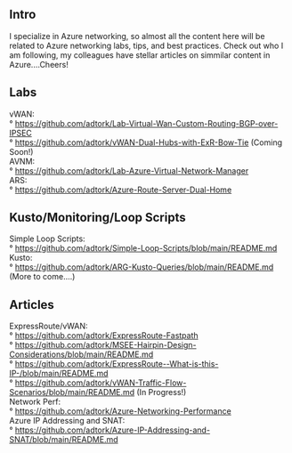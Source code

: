 ## Intro 
I specialize in Azure networking, so almost all the content here will be related to Azure networking labs, tips, and best practices. Check out who I am following, my colleagues have stellar articles on simmilar content in Azure....Cheers! 

## Labs
vWAN:
<Br>
      ° https://github.com/adtork/Lab-Virtual-Wan-Custom-Routing-BGP-over-IPSEC
<br>
      ° https://github.com/adtork/vWAN-Dual-Hubs-with-ExR-Bow-Tie (Coming Soon!)
<br>
AVNM:
<br>
      ° https://github.com/adtork/Lab-Azure-Virtual-Network-Manager
<br>
ARS:
<br>
      ° https://github.com/adtork/Azure-Route-Server-Dual-Home

## Kusto/Monitoring/Loop Scripts
Simple Loop Scripts:
<br>
      ° https://github.com/adtork/Simple-Loop-Scripts/blob/main/README.md
<br>
Kusto:
<br>
      ° https://github.com/adtork/ARG-Kusto-Queries/blob/main/README.md (More to come....)


## Articles
ExpressRoute/vWAN:
<br>
      ° https://github.com/adtork/ExpressRoute-Fastpath
<br>
      ° https://github.com/adtork/MSEE-Hairpin-Design-Considerations/blob/main/README.md
<br>
      ° https://github.com/adtork/ExpressRoute--What-is-this-IP-/blob/main/README.md
<br>
      ° https://github.com/adtork/vWAN-Traffic-Flow-Scenarios/blob/main/README.md (In Progress!)
<br>
Network Perf:
<br>
      ° https://github.com/adtork/Azure-Networking-Performance
<br>
Azure IP Addressing and SNAT:
<br>
      ° https://github.com/adtork/Azure-IP-Addressing-and-SNAT/blob/main/README.md


<!--
**adtork/adtork** is a ✨ _special_ ✨ repository because its `README.md` (this file) appears on your GitHub profile.

Here are some ideas to get you started:

- 🔭 I’m currently working on ...
- 🌱 I’m currently learning ...
- 👯 I’m looking to collaborate on ...
- 🤔 I’m looking for help with ...
- 💬 Ask me about ...
- 📫 How to reach me: ...
- 😄 Pronouns: ...
- ⚡ Fun fact: ...
-->
